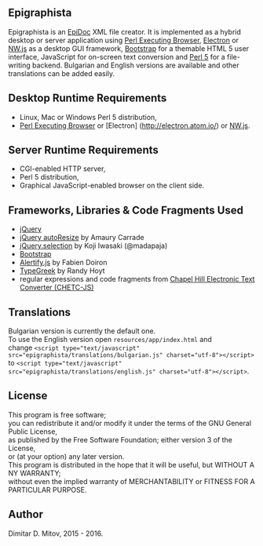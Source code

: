 Epigraphista
--------------------------------------------------------------------------------

Epigraphista is an [EpiDoc](https://sourceforge.net/p/epidoc/wiki/Home/) XML file creator. It is implemented as a hybrid desktop or server application using [Perl Executing Browser](https://github.com/ddmitov/perl-executing-browser), [Electron](http://electron.atom.io/) or [NW.js](http://nwjs.io/) as a desktop GUI framework, [Bootstrap](http://getbootstrap.com/) for a themable HTML 5 user interface, JavaScript for on-screen text conversion and [Perl 5](https://www.perl.org/) for a file-writing backend. Bulgarian and English versions are available and other translations can be added easily.

## Desktop Runtime Requirements

* Linux, Mac or Windows Perl 5 distribution,
* [Perl Executing Browser](https://github.com/ddmitov/perl-executing-browser) or [Electron] (http://electron.atom.io/) or [NW.js](http://nwjs.io/).

## Server Runtime Requirements

* CGI-enabled HTTP server,
* Perl 5 distribution,
* Graphical JavaScript-enabled browser on the client side.

## Frameworks, Libraries & Code Fragments Used
* [jQuery](https://jquery.com/)
* [jQuery autoResize](http://amaury.carrade.eu/projects/jquery/autoResize.html) by Amaury Carrade
* [jQuery.selection](http://madapaja.github.io/jquery.selection/) by Koji Iwasaki (@madapaja)
* [Bootstrap](http://getbootstrap.com/)
* [Alertify.js](https://alertifyjs.org/) by Fabien Doiron
* [TypeGreek](http://www.typegreek.com/) by Randy Hoyt
* regular expressions and code fragments from [Chapel Hill Electronic Text Converter (CHETC-JS)](http://epidoc.cvs.sourceforge.net/epidoc/chetc-js/)

## Translations

Bulgarian version is currently the default one.  
To use the English version open ```resources/app/index.html``` and  
change ```<script type="text/javascript" src="epigraphista/translations/bulgarian.js" charset="utf-8"></script>```  
to ```<script type="text/javascript" src="epigraphista/translations/english.js" charset="utf-8"></script>```.

## License

This program is free software;  
you can redistribute it and/or modify it under the terms of the GNU General Public License,  
as published by the Free Software Foundation; either version 3 of the License,  
or (at your option) any later version.  
This program is distributed in the hope that it will be useful, but WITHOUT A NY WARRANTY;  
without even the implied warranty of MERCHANTABILITY or FITNESS FOR A PARTICULAR PURPOSE.  

## Author

Dimitar D. Mitov, 2015 - 2016.
